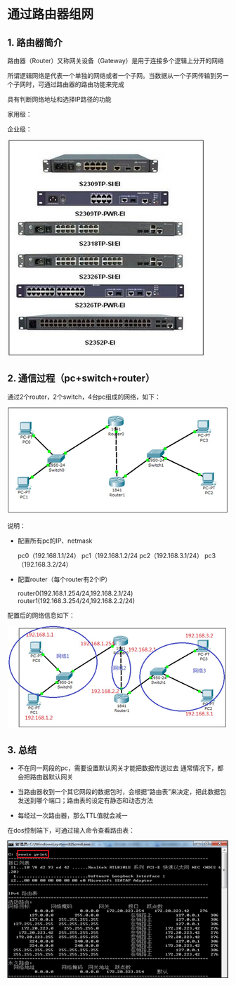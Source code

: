 # 通过路由器组网

## 1. 路由器简介

路由器（Router）又称网关设备（Gateway）是用于连接多个逻辑上分开的网络

所谓逻辑网络是代表一个单独的网络或者一个子网。当数据从一个子网传输到另一个子网时，可通过路由器的路由功能来完成

具有判断网络地址和选择IP路径的功能

家用级：



企业级：

![](/assets/02-就业班-02-29.jpg)

## 2. 通信过程（pc+switch+router）

通过2个router，2个switch，4台pc组成的网络，如下：

![](/assets/02-就业班-02-30.jpg)

说明：

- 配置所有pc的IP、netmask

    pc0（192.168.1.1/24） pc1（192.168.1.2/24
    pc2（192.168.3.1/24） pc3（192.168.3.2/24）

- 配置router（每个router有2个IP）

    router0(192.168.1.254/24,192.168.2.1/24)
    router1(192.168.3.254/24,192.168.2.2/24)

配置后的网络信息如下：

![](/assets/02-就业班-02-31.jpg)

## 3. 总结

- 不在同一网段的pc，需要设置默认网关才能把数据传送过去 通常情况下，都会把路由器默认网关

- 当路由器收到一个其它网段的数据包时，会根据“路由表”来决定，把此数据包发送到哪个端口；路由表的设定有静态和动态方法

- 每经过一次路由器，那么TTL值就会减一

在dos控制端下，可通过输入命令查看路由表：

![](/assets/02-就业班-02-32.png)